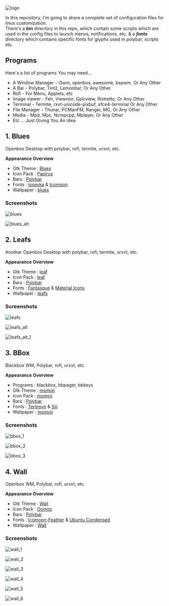 ![logo](https://raw.githubusercontent.com/adi1090x/dots/master/images/dots.png) <br />

In this repository, I'm going to share a complete set of configuration files for linux customization. <br />
There's a ***bin*** directory in this repo, which contain some scripts which are used in the config files to launch menus, notifications, etc. & a ***fonts*** directory which contains specific fonts for glyphs used in polybar, scripts etc. <br />

## Programs

Here's a list of programs You may need... <br />

- A Window Manager - i3wm, openbox, awesome, bspwm, Or Any Other <br /> 
- A Bar - Polybar, Tint2, Lemonbar, Or Any Other <br />
- Rofi - For Menu, Applets, etc <br />
- Image viewer - Feh, Viewnior, Gpicview, Ristretto, Or Any Other <br />
- Terminal - Termite, rxvt-unicode-pixbuf, xfce4-terminal Or Any Other <br />
- File Manager - Thunar, PCManFM, Ranger, MC, Or Any Other <br />
- Media - Mpd, Mpc, Ncmpcpp, Mplayer, Or Any Other <br />
- Etc ... Just Giving You An Idea <br />

## 1. Blues

Openbox Desktop with polybar, rofi, termite, urxvt, etc.

**Appearance Overview**

- Gtk Theme : [Blues](https://github.com/adi1090x/dots/tree/master/blues/.themes) <br />
- Icon Pack : [Papirus](https://github.com/PapirusDevelopmentTeam/papirus-icon-theme) <br />
- Bars : [Polybar](https://github.com/jaagr/polybar) <br />
- Fonts : [Iosevka](https://github.com/be5invis/Iosevka) & [Icomoon](https://icomoon.io/icons-icomoon.html) <br />
- Wallpaper : [blues](https://github.com/adi1090x/dots/tree/master/blues/wallpaper.jpg) <br />

### Screenshots

![blues](https://raw.githubusercontent.com/adi1090x/dots/master/images/blues.png) <br />

![blues_alt](https://raw.githubusercontent.com/adi1090x/dots/master/images/blues_alt.png) <br />

## 2. Leafs

Another Openbox Desktop with polybar, rofi, termite, urxvt, etc.

**Appearance Overview**

- Gtk Theme : [leaf](https://github.com/adi1090x/dots/tree/master/leafs/.themes) <br />
- Icon Pack : [leaf](https://github.com/adi1090x/dots/tree/master/leafs/.icons) <br />
- Bars : [Polybar](https://github.com/jaagr/polybar) <br />
- Fonts : [Fantasque](https://github.com/belluzj/fantasque-sans) & [Material Icons](https://github.com/google/material-design-icons/blob/master/iconfont/MaterialIcons-Regular.ttf) <br />
- Wallpaper : [leafs](https://github.com/adi1090x/dots/tree/master/leafs/wallpaper.jpg) <br />

### Screenshots
![leafs](https://raw.githubusercontent.com/adi1090x/dots/master/images/leafs.png) <br />

![leafs_alt](https://raw.githubusercontent.com/adi1090x/dots/master/images/leafs_alt.png) <br />

![leafs_alt_1](https://raw.githubusercontent.com/adi1090x/dots/master/images/leafs_alt_1.png) <br />

## 3. BBox

Blackbox WM, Polybar, rofi, urxvt, etc.


**Appearance Overview**

- Programs : blackbox, bbpager, bbkeys
- Gtk Theme : [momoji](https://github.com/adi1090x/dots/tree/master/bbox/.themes) <br />
- Icon Pack : [momoji](https://github.com/adi1090x/dots/tree/master/bbox/.icons) <br />
- Bars : [Polybar](https://github.com/jaagr/polybar) <br />
- Fonts : [Termsyn](https://aur.archlinux.org/packages/termsyn-font/) & [Siji](https://github.com/stark/siji) <br />
- Wallpaper : [momoji](https://github.com/adi1090x/dots/tree/master/bbox/.blackbox/backgrounds/momoji.jpg) <br />

### Screenshots
![bbox_1](https://raw.githubusercontent.com/adi1090x/dots/master/images/bbox_1.png) <br />

![bbox_2](https://raw.githubusercontent.com/adi1090x/dots/master/images/bbox_2.png) <br />

![bbox_3](https://raw.githubusercontent.com/adi1090x/dots/master/images/bbox_3.png) <br />

## 4. Wall

Openbox WM, Polybar, rofi, urxvt, etc.


**Appearance Overview**

- Gtk Theme : [Wall](https://github.com/adi1090x/dots/tree/master/wall/.themes) <br />
- Icon Pack : [Oomox](https://github.com/adi1090x/dots/tree/master/wall/.config/oomox) <br />
- Bars : [Polybar](https://github.com/jaagr/polybar) <br />
- Fonts : [Icomoon-Feather](https://github.com/adi1090x/dots/tree/master/wall/fonts) & [Ubuntu Condensed](https://github.com/adi1090x/dots/tree/master/wall/fonts) <br />
- Wallpaper : [Wall](https://github.com/adi1090x/dots/tree/master/wall/wallpaper.png) <br />

### Screenshots
![wall_1](https://raw.githubusercontent.com/adi1090x/dots/master/images/wall_1.png) <br />

![wall_2](https://raw.githubusercontent.com/adi1090x/dots/master/images/wall_3.png) <br />

![wall_3](https://raw.githubusercontent.com/adi1090x/dots/master/images/wall_3.png) <br />

![wall_4](https://raw.githubusercontent.com/adi1090x/dots/master/images/wall_4.png) <br />

![wall_5](https://raw.githubusercontent.com/adi1090x/dots/master/images/wall_5.png) <br />

![wall_6](https://raw.githubusercontent.com/adi1090x/dots/master/images/wall_6.png) <br />
